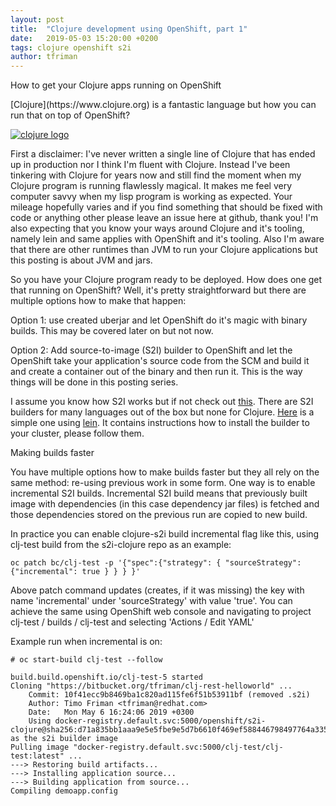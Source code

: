 ```yaml
---
layout: post
title:  "Clojure development using OpenShift, part 1"
date:   2019-05-03 15:20:00 +0200
tags: clojure openshift s2i
author: tfriman
---
```


<p><banner_h>How to get your Clojure apps running on OpenShift</banner_h></p>
[Clojure](https://www.clojure.org) is a fantastic language but how you can run that on top of OpenShift?

[![clojure logo](https://www.clojure.org/images/clojure-logo-120b.png)](https://www.clojure.org)

First a disclaimer: I've never written a single line of Clojure that
has ended up in production nor I think I'm fluent with
Clojure. Instead I've been tinkering with Clojure for years now and
still find the moment when my Clojure program is running flawlessly
magical. It makes me feel very computer savvy when my lisp program is
working as expected. Your mileage hopefully varies and if you find
something that should be fixed with code or anything other please
leave an issue here at github, thank you! I'm also expecting that you
know your ways around Clojure and it's tooling, namely lein and same
applies with OpenShift and it's tooling. Also I'm aware that there are
other runtimes than JVM to run your Clojure applications but this
posting is about JVM and jars.

So you have your Clojure program ready to be deployed. How does one
get that running on OpenShift? Well, it's pretty straightforward but
there are multiple options how to make that happen:

Option 1: use created uberjar and let OpenShift do it's magic with
binary builds. This may be covered later on but not now.

Option 2: Add source-to-image (S2I) builder to OpenShift and let the
OpenShift take your application's source code from the SCM and build
it and create a container out of the binary and then run it. This is
the way things will be done in this posting series.

I assume you know how S2I works but if not check out
[this](https://github.com/openshift/source-to-image). There are S2I
builders for many languages out of the box but none for
Clojure. [Here](https://github.com/tfriman/s2i-clojure) is a simple
one using [lein](https://leiningen.org). It contains instructions how to install the builder to
your cluster, please follow them.

<p><banner_h>Making builds faster</banner_h></p>

You have multiple options how to make builds faster but they all rely
on the same method: re-using previous work in some form. One way is to
enable incremental S2I builds. Incremental S2I build means that
previously built image with dependencies (in this case dependency jar
files) is fetched and those dependencies stored on the previous run
are copied to new build.

In practice you can enable clojure-s2i build incremental flag like
this, using clj-test build from the s2i-clojure repo as an example:

```
oc patch bc/clj-test -p '{"spec":{"strategy": { "sourceStrategy": {"incremental": true } } } }'
```

Above patch command updates (creates, if it was missing) the key with
name 'incremental' under 'sourceStrategy' with value 'true'. You can
achieve the same using OpenShift web console and navigating to project
clj-test / builds / clj-test and selecting 'Actions / Edit YAML'

Example run when incremental is on:

```
# oc start-build clj-test --follow

build.build.openshift.io/clj-test-5 started
Cloning "https://bitbucket.org/tfriman/clj-rest-helloworld" ...
	Commit:	10f41ecc9b8469ba1c820ad115fe6f51b53911bf (removed .s2i)
	Author:	Timo Friman <tfriman@redhat.com>
	Date:	Mon May 6 16:24:06 2019 +0300
	Using docker-registry.default.svc:5000/openshift/s2i-clojure@sha256:d71a835bb1aaa9e5e5fbe9e5d7b6610f469ef588446798497764a335ccf4f2f1 as the s2i builder image
Pulling image "docker-registry.default.svc:5000/clj-test/clj-test:latest" ...
---> Restoring build artifacts...
---> Installing application source...
---> Building application from source...
Compiling demoapp.config
```
